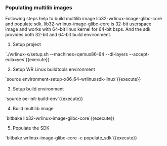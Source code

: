 ### Populating multilib images

<p>
Following steps help to build multilib image lib32-wrlinux-image-glibc-core and populate sdk. lib32-wrlinux-image-glibc-core is 32-bit userspace image and works with 64-bit linux kernel for 64-bit bsps. And the sdk provides both 32-bit and 64-bit build environment.
</p>

1. Setup project
<p>`./wrlinux-x/setup.sh --machines=qemux86-64 --dl-layers --accept-eula=yes`{{execute}}

2. Setup WR Linux buildtools environment
<p>`source  environment-setup-x86_64-wrlinuxsdk-linux`{{execute}}

3. Setup build environment
<p>`source  oe-init-build-env`{{execute}}

4. Build multilib image
<p>`bitbake lib32-wrlinux-image-glibc-core`{{execute}}

5. Populate the SDK
<p>`bitbake wrlinux-image-glibc-core -c populate_sdk`{{execute}}

